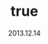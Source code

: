 ---
wip: "True"
id: "6689"
title:
  de: "Vergilbte Steinbockleder-Karte"
  en: "Timeworn Goatskin Map"
  fr: "Vieille carte en peau de bouquetin"
  ja: "古ぼけた地図G2"
layout: treasuremap
page_type: guide
categories: "treasuremap"
instanceType: "treasuremap"
date: "2013.12.14"
patchNumber: "2.1"
patchName: "A Realm Awoken"
expac: "arr"
image: "/assets/img/content/klassen/Chocobo.webp"
terms:
    - term: "TreasureMaps"
    - term: "A Realm Awoken"
sortid: 2
order: 2
plvl: 50
slug: "vergilbte_steinbockleder_karte"
maxpartysize: 1
zones:
  - zonename: "Central Shroud"
    fullimage: "/assets/img/treasuremaps/Vergilbte Steinbockleder-Karte/Tiefer Wald/Tiefer Wald.webp"
    subimage:
      - "/assets/img/treasuremaps/Vergilbte Steinbockleder-Karte/Tiefer Wald/A.webp"
      - "/assets/img/treasuremaps/Vergilbte Steinbockleder-Karte/Tiefer Wald/B.webp"
      - "/assets/img/treasuremaps/Vergilbte Steinbockleder-Karte/Tiefer Wald/C.webp"
  - zonename: "East Shroud"
    fullimage: "/assets/img/treasuremaps/Vergilbte Steinbockleder-Karte/Ostwald/Ostwald.webp"
    subimage:
      - "/assets/img/treasuremaps/Vergilbte Steinbockleder-Karte/Ostwald/A.webp"
      - "/assets/img/treasuremaps/Vergilbte Steinbockleder-Karte/Ostwald/B.webp"
      - "/assets/img/treasuremaps/Vergilbte Steinbockleder-Karte/Ostwald/C.webp"
  - zonename: "South Shroud"
    fullimage: "/assets/img/treasuremaps/Vergilbte Steinbockleder-Karte/Südwald/Südwald.webp"
    subimage:
      - "/assets/img/treasuremaps/Vergilbte Steinbockleder-Karte/Südwald/A.webp"
      - "/assets/img/treasuremaps/Vergilbte Steinbockleder-Karte/Südwald/B.webp"
      - "/assets/img/treasuremaps/Vergilbte Steinbockleder-Karte/Südwald/C.webp"
  - zonename: "North Shroud"
    fullimage: "/assets/img/treasuremaps/Vergilbte Steinbockleder-Karte/Nordwald/Nordwald.webp"
    subimage:
      - "/assets/img/treasuremaps/Vergilbte Steinbockleder-Karte/Nordwald/A.webp"
      - "/assets/img/treasuremaps/Vergilbte Steinbockleder-Karte/Nordwald/B.webp"
      - "/assets/img/treasuremaps/Vergilbte Steinbockleder-Karte/Nordwald/C.webp"
  - zonename: "Middle La Noscea"
    fullimage: "/assets/img/treasuremaps/Vergilbte Steinbockleder-Karte/Zentrales La Noscea/Zentrales La Noscea.webp"
    subimage:
      - "/assets/img/treasuremaps/Vergilbte Steinbockleder-Karte/Zentrales La Noscea/A.webp"
      - "/assets/img/treasuremaps/Vergilbte Steinbockleder-Karte/Zentrales La Noscea/B.webp"
      - "/assets/img/treasuremaps/Vergilbte Steinbockleder-Karte/Zentrales La Noscea/C.webp"
  - zonename: "Lower La Noscea"
    fullimage: "/assets/img/treasuremaps/Vergilbte Steinbockleder-Karte/Unteres La Noscea/Unteres La Noscea.webp"
    subimage:
      - "/assets/img/treasuremaps/Vergilbte Steinbockleder-Karte/Unteres La Noscea/A.webp"
      - "/assets/img/treasuremaps/Vergilbte Steinbockleder-Karte/Unteres La Noscea/B.webp"
      - "/assets/img/treasuremaps/Vergilbte Steinbockleder-Karte/Unteres La Noscea/C.webp"
  - zonename: "Eastern La Noscea"
    fullimage: "/assets/img/treasuremaps/Vergilbte Steinbockleder-Karte/Östliches La Noscea/Östliches La Noscea.webp"
    subimage:
      - "/assets/img/treasuremaps/Vergilbte Steinbockleder-Karte/Östliches La Noscea/A.webp"
      - "/assets/img/treasuremaps/Vergilbte Steinbockleder-Karte/Östliches La Noscea/B.webp"
      - "/assets/img/treasuremaps/Vergilbte Steinbockleder-Karte/Östliches La Noscea/C.webp"
  - zonename: "Western La Noscea"
    fullimage: "/assets/img/treasuremaps/Vergilbte Steinbockleder-Karte/Westliches La Noscea/Westliches La Noscea.webp"
    subimage:
      - "/assets/img/treasuremaps/Vergilbte Steinbockleder-Karte/Westliches La Noscea/A.webp"
      - "/assets/img/treasuremaps/Vergilbte Steinbockleder-Karte/Westliches La Noscea/B.webp"
      - "/assets/img/treasuremaps/Vergilbte Steinbockleder-Karte/Westliches La Noscea/C.webp"
  - zonename: "Upper La Noscea"
    fullimage: "/assets/img/treasuremaps/Vergilbte Steinbockleder-Karte/Oberes La Noscea/Oberes La Noscea.webp"
    subimage:
      - "/assets/img/treasuremaps/Vergilbte Steinbockleder-Karte/Oberes La Noscea/A.webp"
      - "/assets/img/treasuremaps/Vergilbte Steinbockleder-Karte/Oberes La Noscea/B.webp"
      - "/assets/img/treasuremaps/Vergilbte Steinbockleder-Karte/Oberes La Noscea/C.webp"
  - zonename: "Outer La Noscea"
    fullimage: "/assets/img/treasuremaps/Vergilbte Steinbockleder-Karte/Äußeres La Noscea/Äußeres La Noscea.webp"
    subimage:
      - "/assets/img/treasuremaps/Vergilbte Steinbockleder-Karte/Äußeres La Noscea/A.webp"
      - "/assets/img/treasuremaps/Vergilbte Steinbockleder-Karte/Äußeres La Noscea/B.webp"
      - "/assets/img/treasuremaps/Vergilbte Steinbockleder-Karte/Äußeres La Noscea/C.webp"
  - zonename: "Western Thanalan"
    fullimage: "/assets/img/treasuremaps/Vergilbte Steinbockleder-Karte/Westliches Thanalan/Westliches Thanalan.webp"
    subimage:
      - "/assets/img/treasuremaps/Vergilbte Steinbockleder-Karte/Westliches Thanalan/A.webp"
      - "/assets/img/treasuremaps/Vergilbte Steinbockleder-Karte/Westliches Thanalan/B.webp"
      - "/assets/img/treasuremaps/Vergilbte Steinbockleder-Karte/Westliches Thanalan/C.webp"
  - zonename: "Central Thanalan"
    fullimage: "/assets/img/treasuremaps/Vergilbte Steinbockleder-Karte/Zentrales Thanalan/Zentrales Thanalan.webp"
    subimage:
      - "/assets/img/treasuremaps/Vergilbte Steinbockleder-Karte/Zentrales Thanalan/A.webp"
      - "/assets/img/treasuremaps/Vergilbte Steinbockleder-Karte/Zentrales Thanalan/B.webp"
      - "/assets/img/treasuremaps/Vergilbte Steinbockleder-Karte/Zentrales Thanalan/C.webp"
  - zonename: "Eastern Thanalan"
    fullimage: "/assets/img/treasuremaps/Vergilbte Steinbockleder-Karte/Östliches Thanalan/Östliches Thanalan.webp"
    subimage:
      - "/assets/img/treasuremaps/Vergilbte Steinbockleder-Karte/Östliches Thanalan/A.webp"
      - "/assets/img/treasuremaps/Vergilbte Steinbockleder-Karte/Östliches Thanalan/B.webp"
      - "/assets/img/treasuremaps/Vergilbte Steinbockleder-Karte/Östliches Thanalan/C.webp"
  - zonename: "Southern Thanalan"
    fullimage: "/assets/img/treasuremaps/Vergilbte Steinbockleder-Karte/Südliches Thanalan/Südliches Thanalan.webp"
    subimage:
      - "/assets/img/treasuremaps/Vergilbte Steinbockleder-Karte/Südliches Thanalan/A.webp"
      - "/assets/img/treasuremaps/Vergilbte Steinbockleder-Karte/Südliches Thanalan/B.webp"
      - "/assets/img/treasuremaps/Vergilbte Steinbockleder-Karte/Südliches Thanalan/C.webp"
  - zonename: "Coerthas Central Highlands"
    fullimage: "/assets/img/treasuremaps/Vergilbte Steinbockleder-Karte/Zentrales Hochland von Coerthas/Zentrales Hochland von Coerthas.webp"
    subimage:
      - "/assets/img/treasuremaps/Vergilbte Steinbockleder-Karte/Zentrales Hochland von Coerthas/A.webp"
      - "/assets/img/treasuremaps/Vergilbte Steinbockleder-Karte/Zentrales Hochland von Coerthas/B.webp"
      - "/assets/img/treasuremaps/Vergilbte Steinbockleder-Karte/Zentrales Hochland von Coerthas/C.webp"
---